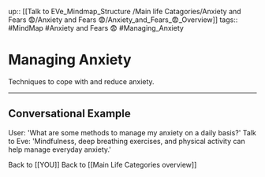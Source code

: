 up:: [[Talk to EVe_Mindmap_Structure /Main life Catagories/Anxiety and Fears 😨/Anxiety and Fears 😨/Anxiety_and_Fears_😨_Overview]]
tags:: #MindMap #Anxiety and Fears 😨 #Managing_Anxiety

# Managing Anxiety

Techniques to cope with and reduce anxiety.

---
## Conversational Example
User: 'What are some methods to manage my anxiety on a daily basis?'
Talk to Eve: 'Mindfulness, deep breathing exercises, and physical activity can help manage everyday anxiety.'

Back to [[YOU]]
Back to [[Main Life Categories overview]]
